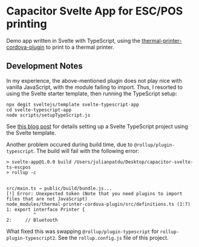 # Capacitor Svelte App for ESC/POS printing

Demo app written in Svelte with TypeScript, using the [thermal-printer-cordova-plugin](https://github.com/paystory-de/thermal-printer-cordova-plugin) to print to a thermal printer.

## Development Notes

In my experience, the above-mentioned plugin does not play nice with vanilla JavaScript, with the module failing to import. Thus, I resorted to using the Svelte starter template, then running the TypeScript setup:

```
npx degit sveltejs/template svelte-typescript-app
cd svelte-typescript-app
node scripts/setupTypeScript.js
```

See [this blog post](https://svelte.dev/blog/svelte-and-typescript) for details setting up a Svelte TypeScript project using the Svelte template.

Another problem occured during build time, due to `@rollup/plugin-typescript`. The build will fail with the following error:

```
> svelte-app@1.0.0 build /Users/julianpatdu/Desktop/capacitor-svelte-ts-escpos
> rollup -c


src/main.ts → public/build/bundle.js...
[!] Error: Unexpected token (Note that you need plugins to import files that are not JavaScript)
node_modules/thermal-printer-cordova-plugin/src/definitions.ts (1:7)
1: export interface Printer {
          ^
2:     // Bluetooth
```

What fixed this was swapping `@rollup/plugin-typescript` for `rollup-plugin-typescript2`. See the `rollup.config.js` file of this project.